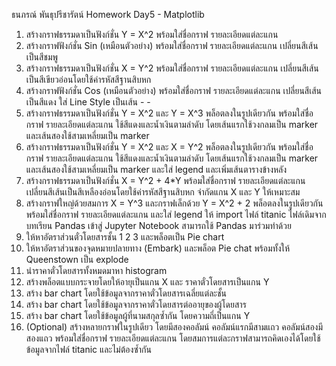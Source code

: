 ธนภรณ์ พันธุปรีชารัตน์ Homework Day5 - Matplotlib
1. สร้างกราฟธรรมดาเป็นฟังก์ชั่น Y = X^2 พร้อมใส่ชื่อกราฟ รายละเอียดแต่ละแกน 
2. สร้างกราฟฟังก์ชั่น Sin (เหมือนตัวอย่าง) พร้อมใส่ชื่อกราฟ รายละเอียดแต่ละแกน เปลี่ยนสีเส้นเป็นสีชมพู 
3. สร้างกราฟธรรมดาเป็นฟังก์ชั่น X = Y^2 พร้อมใส่ชื่อกราฟ รายละเอียดแต่ละแกน เปลี่ยนสีเส้นเป็นสีเขียวอ่อนโดยใช้ค่ารหัสสีฐานสิบหก
4. สร้างกราฟฟังก์ชั่น Cos (เหมือนตัวอย่าง) พร้อมใส่ชื่อกราฟ รายละเอียดแต่ละแกน เปลี่ยนสีเส้นเป็นสีแดง ใส่ Line Style เป็นเส้น - - 
5. สร้างกราฟธรรมดาเป็นฟังก์ชั่น Y = X^2 และ Y = X^3 พล็อตลงในรูปเดียวกัน พร้อมใส่ชื่อกราฟ รายละเอียดแต่ละแกน ใช้สีแดงและน้ำเงินตามลำดับ โดยเส้นแรกใช้วงกลมเป็น marker และเส้นสองใช้สามเหลี่ยมเป็น marker
6. สร้างกราฟธรรมดาเป็นฟังก์ชั่น Y = X^2 และ X = Y^2 พล็อตลงในรูปเดียวกัน พร้อมใส่ชื่อกราฟ รายละเอียดแต่ละแกน ใช้สีแดงและน้ำเงินตามลำดับ โดยเส้นแรกใช้วงกลมเป็น marker และเส้นสองใช้สามเหลี่ยมเป็น marker และใส่ legend และเพิ่มเส้นตารางข้างหลัง
7. สร้างกราฟธรรมดาเป็นฟังก์ชั่น X = Y^2 + 4*Y พร้อมใส่ชื่อกราฟ รายละเอียดแต่ละแกน เปลี่ยนสีเส้นเป็นสีเหลืองอ่อนโดยใช้ค่ารหัสสีฐานสิบหก จำกัดแกน X และ Y ให้เหมาะสม 
8. สร้างกราฟใหญ่ด้วยสมการ X = Y^3 และกราฟเล็กด้วย Y = X^2 + 2 พล็อตลงในรูปเดียวกัน พร้อมใส่ชื่อกราฟ รายละเอียดแต่ละแกน และใส่ legend
ให้ import ไฟล์ titanic ไฟล์เดิมจากบทเรียน Pandas เข้าสู่ Jupyter Notebook สามารถใช้ Pandas มาร่วมทำด้วย
9. ให้หาอัตราส่วนตั๋วโดยสารชั้น 1 2 3 และพล็อตเป็น Pie chart 
10. ให้หาอัตราส่วนของจุดหมายปลายทาง (Embark) และพล็อต Pie chat พร้อมทั้งให้ Queenstown เป็น explode
11. นำราคาตั๋วโดยสารทั้งหมดมาหา histogram
12. สร้างพล็อตแบบกระจายโดยให้อายุเป็นแกน X และ ราคาตั๋วโดยสารเป็นแกน Y
13. สร้าง bar chart โดยใช้ข้อมูลจากราคาตั๋วโดยสารเฉลี่ยแต่ละชั้น
14. สร้าง bar chart โดยใช้ข้อมูลจากราคาตั๋วโดยสารต่ออายุของผู้โดยสาร
15. สร้าง bar chart โดยใช้ข้อมูลผู้ที่นามสกุลซ้ำกัน โดยความถี่เป็นแกน Y
16. (Optional) สร้างหลายกราฟในรูปเดียว โดยมีสองคอลัมน์ คอลัมน์แรกมีสามแถว คอลัมน์สองมีสองแถว พร้อมใส่ชื่อกราฟ รายละเอียดแต่ละแกน โดยสมการแต่ละกราฟสามารถคิดเองได้โดยใช้ข้อมูลจากไฟล์ titanic และไม่ต้องซ้ำกัน